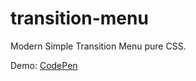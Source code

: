 # transition-menu
Modern Simple Transition Menu pure CSS.

Demo: [CodePen](https://codepen.io/shamk04/pen/peMpxe)
